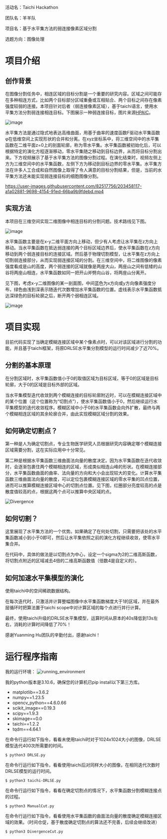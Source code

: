 活动名：Taichi Hackathon

团队名：羊羊队

项目名：基于水平集方法的弱连接像素区域分割

选题方向：图像处理

# 项目介绍

## 创作背景

在图像分割任务中，相连区域的目标分割是一个重要的研究内容。区域之间可能存在多种相连方式，比如两个目标部分区域重叠或互相贴合、两个目标之间存在像素强度较弱的连接。本项目针对后者（弱连接像素区域），基于taichi语言，使用水平集方法分割弱连接相连目标。下图展示一种弱连接目标，图片来源[HPAIC](https://www.proteinatlas.org/humanproteome/subcellular)。

![image](https://github.com/PatternFyenman/LevelSetWeakConnectSeg/blob/main/README_media/example1.png)


水平集方法是通过隐式地表达高维曲面，用基于曲率的速度函数F驱动水平集函数φ在低维空间上实现形状的合并和分离。在xyz坐标系中，将三维空间中的水平集函数在二维平面z=0上的剖面轮廓，称为零水平集。水平集函数被初始化后，可以根据特定的演化方程逐渐移动，零水平集随之移动到目标边界，从而将目标分割出来。下方视频展示了基于水平集方法的图像分割过程。在演化结束时，视频左侧上方为三维空间中的水平集函数，左侧下方为移动到目标边界的零水平集。水平集方法在许多人工合成和自然图像上取得了令人满意的目标分割结果，但是，当前的水平集方法还未能实现弱连接目标的细胞图像分割。


https://user-images.githubusercontent.com/82517756/203458117-a1a02881-9698-4154-91ed-66ba9b9fdebd.mp4



## 实现方法

本项目在三维空间实现二维图像中相连目标的分割问题。技术路线见下图。

![image](https://github.com/PatternFyenman/LevelSetWeakConnectSeg/blob/main/README_media/flow%20chart.png)

水平集函数主要是在x-y二维平面方向上移动，但少有人考虑让水平集在z方向上移动。当水平集函数在抵达弱连接的两个目标区域边界后，使水平集函数在z方向移动到两个弱连接目标的连接区域。然后基于物理切割模型，让水平集在z方向上切割弱连接部分，从而实现弱连接区域的分割。在三维空间中，将二维图像的像素强度看成是山的高度，两个弱连接的区域就像是两座大山，两座山之间有低矮的山谷将两座山相连，水平集函数如同一把开山斧劈向山谷，将两座山分离开。

见下图，考虑x-y二维图像的某一剖面图，中间蓝色为x方向或y方向像素强度分布，绿色由浅到深表示随迭代次数增加水平集函数的位置。虚线表示水平集函数抵达深绿色的目标轮廓之后，断开两个弱相连区域。

![image](https://github.com/PatternFyenman/LevelSetWeakConnectSeg/blob/main/README_media/example3.png)

# 项目实现
目前代码实现了当确定模糊连接区域中某个像素点时，可以对该区域进行分割的功能，并且基于taichi框架，将原DRLSE水平集分割模型的运行时间减少了近70%。

## 分割的基本原理
在分割区域时，水平集函数值小于0的取值区域为目标区域，等于0的区域是目标轮廓，大于0的区域是目标外部的区域。

当水平集模型迭代收敛到两个模糊连接的目标轮廓附近时，可以在模糊连接区域中的某个位置（这个位置称为“切割点”），使水平集函数值小于0，然后继续运行水平集模型的迭代收敛程序。模糊区域中小于0的水平集函数会向外扩散，最终与两个模糊相连区域的其余轮廓合并，由此实现模糊区域分割的效果。

## 如何确定切割点？
第一种是人为确定切割点，专业生物医学研究人员根据研究内容确定哪个模糊连接区域需要分割，这在实际应用中十分常见。

第二种是根据水平集函数三维曲面法向量的散度决定。因为水平集函数在迭代收敛时，会逐渐包裹住两个模糊相连的区域，形成类似相连山峰的形状。在模糊连接部分，水平集函数曲面的曲率、法向量的方向和大小会出现较大的变化。计算水平集函数三维曲面法向量的散度，可以定位包裹模糊连接区域的零水平集的凹点位置，进而可以推算模糊连接区域中心的切割点位置。见下图，红圈部分亮度较高的点是散度值较高的点，根据这两个点可以推算中央区域的点。

![Divergence](https://user-images.githubusercontent.com/82517756/205471032-3ee7f30e-5a16-4754-8f3c-ca36a6faa1ca.png)


## 如何切割？
这里展现了水平集方法的一个优势。如果确定了在何处切割，只需要把该处的水平集函数减小到小于0即可，然后让水平集依照之前的演化方程继续收敛，使零水平集合并。

在代码中，具体的做法是以切割点为中心，设定一个sigma为2的二维高斯函数，将切割点附近的区域减去4倍的二维高斯函数值（倍数4是自定义的）。

## 如何加速水平集模型的演化
使用taichi中的空间稀疏数据结构。

在每次迭代时，只激活并计算整幅图像中水平集函数梯度大于1的区域，并在最外层循环时把算法置于taichi scope中对计算区域的每个点进行并行计算。

最终，使用taichi升级的DRLSE水平集模型，运算时间从原本的40s降低到13s左右，消耗的计算时间降低了70%！

感谢Yuanming Hu团队的辛勤付出，感谢taichi！

# 运行程序指南
我的运行环境：
![running_environment](https://user-images.githubusercontent.com/82517756/205471867-52697bd5-15c3-4f9b-9186-e29fcde09799.png)


我的python版本是3.10.6，确保您的计算机已pip install以下第三方库。
- matplotlib==3.6.2
- numpy==1.23.5
- opencv_python==4.6.0.66
- scikit_image==0.19.3
- scipy==1.9.3
- skimage==0.0
- taichi==1.2.2
- tqdm==4.64.1

在命令行运行如下指令，看看未使用taichi时对于1024x1024大小的图像，DRLSE模型迭代400次所需要的时间。
```shell
$ python3 DRLSE.py
```
在命令行运行如下指令，看看使用taichi后对同样大小的图像，在相同迭代次数时DRLSE模型的运行时间。
```shell
$ python3 taichi-DRLSE.py
```
在命令行运行如下指令，看看在确定切割点的情况下，水平集函数分割模糊连接点的过程。
```shell
$ python3 ManualCut.py
```
在命令行运行如下指令，看看使用水平集函数的曲面法向量的散度确定模糊连接区域的效果。（时间仓促，基于散度确定切割点的算法还不完善，后续会继续改进）
```shell
$ python3 DivergenceCut.py
```

